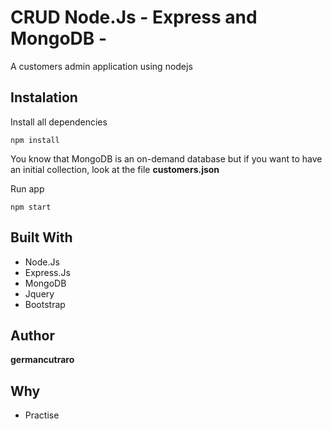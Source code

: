 # CRUD Node.Js - Express and MongoDB - 

A customers admin application using nodejs

## Instalation

Install all dependencies

```
npm install
```

You know that MongoDB is an on-demand database but if you want to have an initial collection, look at the file **customers.json**

Run app

```
npm start
```

## Built With

* Node.Js
* Express.Js
* MongoDB
* Jquery
* Bootstrap

## Author

**germancutraro**

## Why

* Practise
